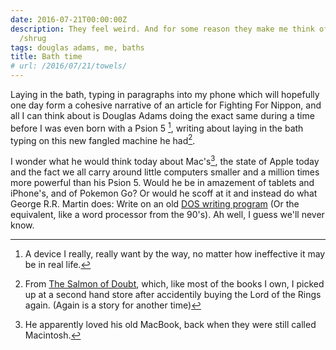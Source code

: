 ```yaml
---
date: 2016-07-21T00:00:00Z
description: They feel weird. And for some reason they make me think of Douglas Adams
  /shrug
tags: douglas adams, me, baths
title: Bath time
# url: /2016/07/21/towels/
---
```


Laying in the bath, typing in paragraphs into my phone which will hopefully one day form a cohesive narrative of an article for Fighting For Nippon, and all I can think about is Douglas Adams doing the exact same during a time before I was even born with a Psion 5 [^1], writing about laying in the bath typing on this new fangled machine he had[^3]. 

I wonder what he would think today about Mac's[^2], the state of Apple today and the fact we all carry around little computers smaller and a million times more powerful than his Psion 5. Would he be in amazement of tablets and iPhone's, and of Pokemon Go? Or would he scoff at it and instead do what George R.R. Martin does: Write on an old [DOS writing program](http://www.slate.com/blogs/future_tense/2014/05/14/george_r_r_martin_writes_on_dos_based_wordstar_4_0_software_from_the_1980s.html) (Or the equivalent, like a word processor from the 90's). Ah well, I guess we'll never know.



[^1]: A device I really, really want by the way, no matter how ineffective it may be in real life. 

[^2]: He apparently loved his old MacBook, back when they were still called Macintosh. 

[^3]: From [The Salmon of Doubt](https://en.wikipedia.org/wiki/The_Salmon_of_Doubt), which, like most of the books I own, I picked up at a second hand store after accidentily buying the Lord of the Rings again. (Again is a story for another time)
